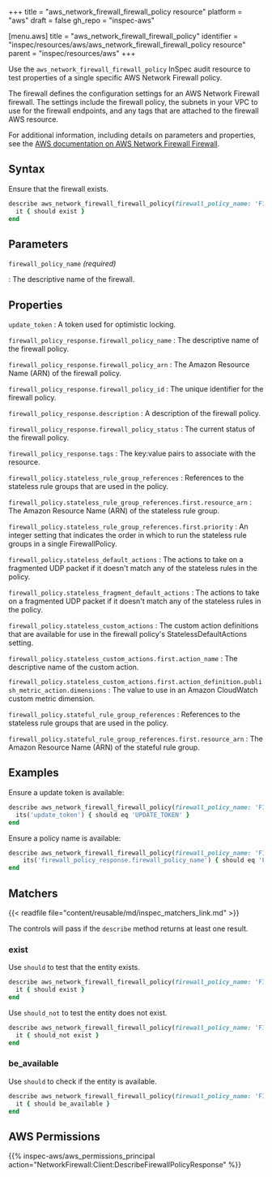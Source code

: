 +++
title = "aws_network_firewall_firewall_policy resource"
platform = "aws"
draft = false
gh_repo = "inspec-aws"

[menu.aws]
title = "aws_network_firewall_firewall_policy"
identifier = "inspec/resources/aws/aws_network_firewall_firewall_policy resource"
parent = "inspec/resources/aws"
+++

Use the `aws_network_firewall_firewall_policy` InSpec audit resource to test properties of a single specific AWS Network Firewall policy.

The firewall defines the configuration settings for an AWS Network Firewall firewall. The settings include the firewall policy, the subnets in your VPC to use for the firewall endpoints, and any tags that are attached to the firewall AWS resource.

For additional information, including details on parameters and properties, see the [AWS documentation on AWS Network Firewall Firewall](https://docs.aws.amazon.com/AWSCloudFormation/latest/UserGuide/aws-resource-networkfirewall-firewallpolicy.html).

## Syntax

Ensure that the firewall exists.

```ruby
describe aws_network_firewall_firewall_policy(firewall_policy_name: 'FIREWALL_POLICY_NAME') do
  it { should exist }
end
```

## Parameters

`firewall_policy_name` _(required)_

: The descriptive name of the firewall.

## Properties

`update_token`
: A token used for optimistic locking.

`firewall_policy_response.firewall_policy_name`
: The descriptive name of the firewall policy.

`firewall_policy_response.firewall_policy_arn`
: The Amazon Resource Name (ARN) of the firewall policy.

`firewall_policy_response.firewall_policy_id`
: The unique identifier for the firewall policy.

`firewall_policy_response.description`
: A description of the firewall policy.

`firewall_policy_response.firewall_policy_status`
: The current status of the firewall policy.

`firewall_policy_response.tags`
: The key:value pairs to associate with the resource.

`firewall_policy.stateless_rule_group_references`
: References to the stateless rule groups that are used in the policy.

`firewall_policy.stateless_rule_group_references.first.resource_arn`
: The Amazon Resource Name (ARN) of the stateless rule group.

`firewall_policy.stateless_rule_group_references.first.priority`
: An integer setting that indicates the order in which to run the stateless rule groups in a single FirewallPolicy.

`firewall_policy.stateless_default_actions`
: The actions to take on a fragmented UDP packet if it doesn't match any of the stateless rules in the policy.

`firewall_policy.stateless_fragment_default_actions`
: The actions to take on a fragmented UDP packet if it doesn't match any of the stateless rules in the policy.

`firewall_policy.stateless_custom_actions`
: The custom action definitions that are available for use in the firewall policy's StatelessDefaultActions setting.

`firewall_policy.stateless_custom_actions.first.action_name`
: The descriptive name of the custom action.

`firewall_policy.stateless_custom_actions.first.action_definition.publish_metric_action.dimensions`
: The value to use in an Amazon CloudWatch custom metric dimension.

`firewall_policy.stateful_rule_group_references`
: References to the stateless rule groups that are used in the policy.

`firewall_policy.stateful_rule_group_references.first.resource_arn`
: The Amazon Resource Name (ARN) of the stateful rule group.

## Examples

Ensure a update token is available:

```ruby
describe aws_network_firewall_firewall_policy(firewall_policy_name: 'FIREWALL_POLICY_NAME') do
  its('update_token') { should eq 'UPDATE_TOKEN' }
end
```

Ensure a policy name is available:

```ruby
describe aws_network_firewall_firewall_policy(firewall_policy_name: 'FIREWALL_POLICY_NAME') do
    its('firewall_policy_response.firewall_policy_name') { should eq 'FIREWALL_POLICY_NAME' }
end
```

## Matchers

{{< readfile file="content/reusable/md/inspec_matchers_link.md" >}}

The controls will pass if the `describe` method returns at least one result.

### exist

Use `should` to test that the entity exists.

```ruby
describe aws_network_firewall_firewall_policy(firewall_policy_name: 'FIREWALL_POLICY_NAME') do
  it { should exist }
end
```

Use `should_not` to test the entity does not exist.

```ruby
describe aws_network_firewall_firewall_policy(firewall_policy_name: 'FIREWALL_POLICY_NAME') do
  it { should_not exist }
end
```

### be_available

Use `should` to check if the entity is available.

```ruby
describe aws_network_firewall_firewall_policy(firewall_policy_name: 'FIREWALL_POLICY_NAME') do
  it { should be_available }
end
```

## AWS Permissions

{{% inspec-aws/aws_permissions_principal action="NetworkFirewall:Client:DescribeFirewallPolicyResponse" %}}
